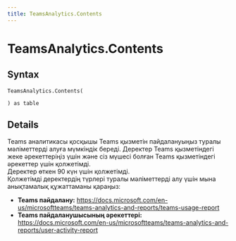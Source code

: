 ```yaml
---
title: TeamsAnalytics.Contents
---
```


# TeamsAnalytics.Contents



## Syntax

```powerquery
TeamsAnalytics.Contents(

) as table
```


## Details

Teams аналитикасы қосқышы Teams қызметін пайдалануыңыз туралы мәліметтерді алуға мүмкіндік береді. Деректер Teams қызметіндегі жеке әрекеттеріңіз үшін және сіз мүшесі болған Teams қызметіндегі әрекеттер үшін қолжетімді.<br />Деректер өткен 90 күн үшін қолжетімді. <br /> Қолжетімді деректердің түрлері туралы мәліметтерді алу үшін мына анықтамалық құжаттаманы қараңыз: <br /><ul><li><b>Teams пайдалану:</b> https://docs.microsoft.com/en-us/microsoftteams/teams-analytics-and-reports/teams-usage-report</li><li><b>Teams пайдаланушысының әрекеттері:</b> https://docs.microsoft.com/en-us/microsoftteams/teams-analytics-and-reports/user-activity-report</li></ul>



